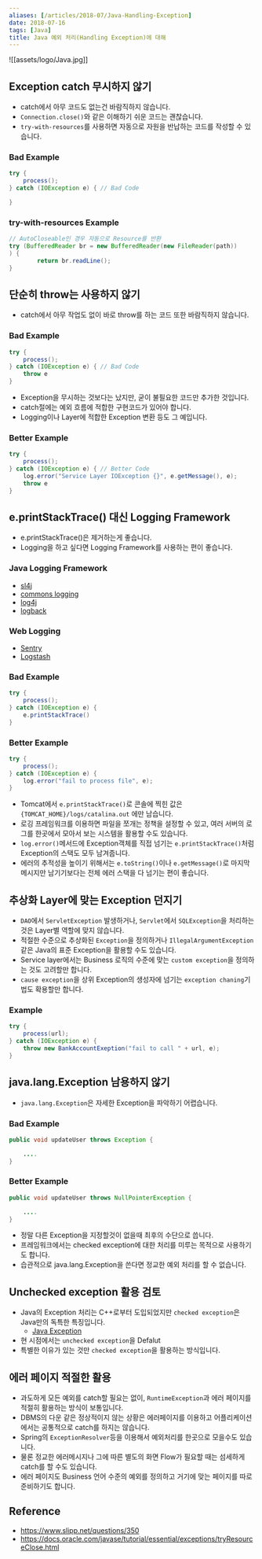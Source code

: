 ```yaml
---
aliases: [/articles/2018-07/Java-Handling-Exception]
date: 2018-07-16
tags: [Java]
title: Java 예외 처리(Handling Exception)에 대해
---
```


![[assets/logo/Java.jpg]]

## Exception catch 무시하지 않기
- catch에서 아무 코드도 없는건 바람직하지 않습니다.
- `Connection.close()`와 같은 이해하기 쉬운 코드는 괜찮습니다.
- `try-with-resources`를 사용하면 자동으로 자원을 반납하는 코드를 작성할 수 있습니다.


### Bad Example
```java
try {
    process();
} catch (IOException e) { // Bad Code

}
```

### try-with-resources Example
```java
// AutoCloseable인 경우 자동으로 Resource를 반환
try (BufferedReader br = new BufferedReader(new FileReader(path)) 
) {
        return br.readLine();
}
```

## 단순히 throw는 사용하지 않기
- catch에서 아무 작업도 없이 바로 throw를 하는 코드 또한 바람직하지 않습니다.

### Bad Example

```java
try {
    process();
} catch (IOException e) { // Bad Code
    throw e
}
```

- Exception을 무시하는 것보다는 났지만, 굳이 불필요한 코드만 추가한 것입니다.
- catch절에는 예외 흐름에 적합한 구현코드가 있어야 합니다. 
- Logging이나 Layer에 적합한 Exception 변환 등도 그 예입니다.

### Better Example
```java
try {
    process();
} catch (IOException e) { // Better Code
    log.error("Service Layer IOException {}", e.getMessage(), e);
    throw e
}
```

## e.printStackTrace() 대신 Logging Framework
- e.printStackTrace()은 제거하는게 좋습니다.
- Logging을 하고 싶다면 Logging Framework를 사용하는 편이 좋습니다.

### Java Logging Framework
- [sl4j](https://www.slf4j.org/)
- [commons logging](http://commons.apache.org/proper/commons-logging/)
- [log4j](http://logging.apache.org/log4j/2.x/)
- [logback](http://logback.qos.ch/)

### Web Logging 
- [Sentry](https://sentry.io/welcome/)
- [Logstash](https://www.elastic.co/kr/products/logstash)

### Bad Example
```java
try {
    process();
} catch (IOException e) {
    e.printStackTrace()
}
```

### Better Example
```java
try {
    process();
} catch (IOException e) {
    log.error("fail to process file", e);
}
```

- Tomcat에서 `e.printStackTrace()`로 콘솔에 찍힌 값은 `{TOMCAT_HOME}/logs/catalina.out` 에만 남습니다. 
- 로깅 프레임워크를 이용하면 파일을 쪼개는 정책을 설정할 수 있고, 여러 서버의 로그를 한곳에서 모아서 보는 시스템을 활용할 수도 있습니다.
- `log.error()`메서드에 Exception객체를 직접 넘기는 `e.printStackTrace()`처럼 Exception의 스택도 모두 남겨줍니다. 
- 에러의 추적성을 높이기 위해서는 `e.toString()`이나 `e.getMessage()`로 마지막 메시지만 남기기보다는 전체 에러 스택을 다 넘기는 편이 좋습니다.

## 추상화 Layer에 맞는 Exception 던지기
- `DAO`에서 `ServletException` 발생하거나, `Servlet`에서 `SQLException`을 처리하는것은 Layer별 역할에 맞지 않습니다. 
- 적절한 수준으로 추상화된 `Exception`을 정의하거나 `IllegalArgumentException` 같은 Java의 표준 Exception을 활용할 수도 있습니다. 
- Service layer에서는 Business 로직의 수준에 맞는 `custom exception`을 정의하는 것도 고려할만 합니다. 
- `cause exception`을 상위 Exception의 생성자에 넘기는 `exception chaning`기법도 확용할만 합니다.

### Example

```java
try {
    process(url);
} catch (IOException e) {
    throw new BankAccountExeption("fail to call " + url, e);
}
```

## java.lang.Exception 남용하지 않기
- `java.lang.Exception`은 자세한 Exception을 파악하기 어렵습니다.

### Bad Example

```java
public void updateUser throws Exception {

    ....
}
```

### Better Example

```java
public void updateUser throws NullPointerException {

    ....
}
```

- 정말 다른 Exception을 지정할것이 없을때 최후의 수단으로 씁니다. 
- 프레임워크에서는 checked exception에 대한 처리를 미루는 목적으로 사용하기도 합니다.
- 습관적으로 java.lang.Exception을 쓴다면 정교한 예외 처리를 할 수 없습니다.

## Unchecked exception 활용 검토
- Java의 Exception 처리는 C++로부터 도입되었지만 `checked exception`은 Java만의 독특한 특징입니다.
    - [Java Exception](https://nesoy.github.io/articles/2018-05/Java-Exception)
- 현 시점에서는 `unchecked exception`을 Defalut
- 특별한 이유가 있는 것만 `checked exception`을 활용하는 방식입니다.

## 에러 페이지 적절한 활용
- 과도하게 모든 예외를 catch할 필요는 없이, `RuntimeException`과 에러 페이지를 적절히 활용하는 방식이 보통입니다. 
- DBMS의 다운 같은 정상적이지 않는 상황은 에러페이지를 이용하고 어플리케이션에서는 공통적으로 catch를 하지는 않습니다.
- Spring의 `ExceptionResolver`등을 이용해서 예외처리를 한곳으로 모을수도 있습니다. 
- 물론 정교한 에러메시지나 그에 따른 별도의 화면 Flow가 필요할 때는 섬세하게 catch를 할 수도 있습니다. 
- 에러 페이지도 Business 언어 수준의 예외를 정의하고 거기에 맞는 페이지를 따로 준비하기도 합니다.



## Reference
- <https://www.slipp.net/questions/350>
- <https://docs.oracle.com/javase/tutorial/essential/exceptions/tryResourceClose.html>
